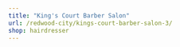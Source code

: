 ```yaml
---
title: "King's Court Barber Salon"
url: /redwood-city/kings-court-barber-salon-3/
shop: hairdresser
---
```

